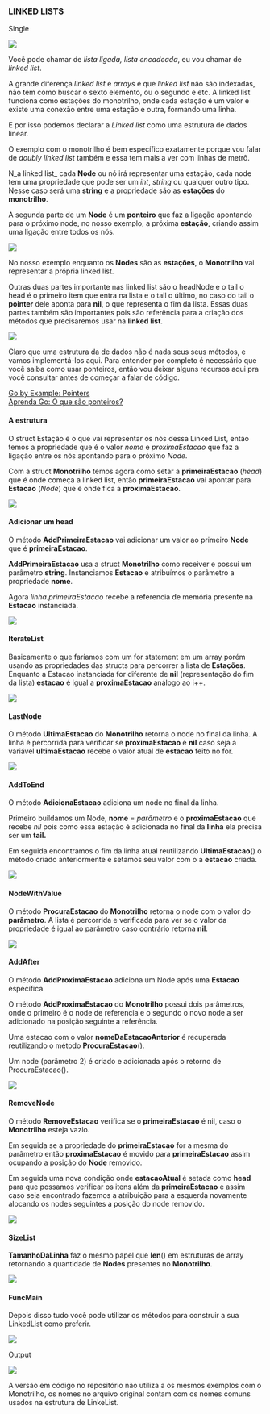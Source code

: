 ### LINKED LISTS

Single

![](https://cdn-images-1.medium.com/max/800/1*pC4OofsOSxQj3K_3cDM3dg.png)

Você pode chamar de _lista ligada, lista encadeada_, eu vou chamar de _linked list_.

A grande diferença _linked list_ e _arrays_ é que _linked list_ não são indexadas, não tem como buscar o sexto elemento, ou o segundo e etc. A linked list funciona como estações do monotrilho, onde cada estação é um valor e existe uma conexão entre uma estação e outra, formando uma linha.

E por isso podemos declarar a _Linked list_ como uma estrutura de dados linear.

O exemplo com o monotrilho é bem específico exatamente porque vou falar de _doubly linked list_ também e essa tem mais a ver com linhas de metrô.

N_a linked list_ cada **Node** ou nó irá representar uma estação, cada node tem uma propriedade que pode ser um _int_, _string_ ou qualquer outro tipo. Nesse caso será uma **string** e a propriedade são as **estações** do **monotrilho**.

A segunda parte de um **Node** é um **ponteiro** que faz a ligação apontando para o próximo node, no nosso exemplo, a próxima **estação**, criando assim uma ligação entre todos os nós.

![](https://cdn-images-1.medium.com/max/800/1*UDg8GhUQD8X-_2DxVK-KAw.png)

No nosso exemplo enquanto os **Nodes** são as **estações**, o **Monotrilho** vai representar a própria linked list.

Outras duas partes importante nas linked list são o headNode e o tail o head é o primeiro item que entra na lista e o tail o último, no caso do tail o **pointer** dele aponta para **nil**, o que representa o fim da lista. Essas duas partes também são importantes pois são referência para a criação dos métodos que precisaremos usar na **linked list**.

![](https://cdn-images-1.medium.com/max/800/1*V89SwrMrm2agrgn1Ymk0og.png)

Claro que uma estrutura da de dados não é nada seus seus métodos, e vamos implementá-los aqui. Para entender por completo é necessário que você saiba como usar ponteiros, então vou deixar alguns recursos aqui pra você consultar antes de começar a falar de código.

[Go by Example: Pointers](https://gobyexample.com/pointers)  
[Aprenda Go: O que são ponteiros?](https://www.youtube.com/watch?v=l2YJ-5GpGr8)

#### A estrutura

  

O struct Estação é o que vai representar os nós dessa Linked List, então temos a propriedade que é o valor _nome_ e _proximaEstacao_ que faz a ligação entre os nós apontando para o próximo _Node_.

Com a struct **Monotrilho** temos agora como setar a **primeiraEstacao** (_head_) que é onde começa a linked list, então **primeiraEstacao** vai apontar para **Estacao** (_Node_) que é onde fica a **proximaEstacao**.

![](https://cdn-images-1.medium.com/max/800/1*YYSdowi88jCwKCDAh2O_eQ.png)

#### Adicionar um head

  

O método **AddPrimeiraEstacao** vai adicionar um valor ao primeiro **Node** que é **primeiraEstacao**.

**AddPrimeiraEstacao** usa a struct **Monotrilho** como receiver e possui um parâmetro **string**. Instanciamos **Estacao** e atribuímos o parâmetro a propriedade **nome**.

Agora _linha.primeiraEstacao_ recebe a referencia de memória presente na **Estacao** instanciada.

![](https://cdn-images-1.medium.com/max/800/1*_GnsMeyv5zODTo7e1tyXhQ.png)

#### IterateList

  

Basicamente o que faríamos com um for statement em um array porém usando as propriedades das structs para percorrer a lista de **Estações**.  
Enquanto a Estacao instanciada for diferente de **nil** (representação do fim da lista) **estacao** é igual a **proximaEstacao** análogo ao i++.

![](https://cdn-images-1.medium.com/max/800/1*hkWR9tGSmQ2IsRsXaw8Khg.png)

#### LastNode

  

O método **UltimaEstacao** do **Monotrilho** retorna o node no final da linha. A linha é percorrida para verificar se **proximaEstacao** é **nil** caso seja a variável **ultimaEstacao** recebe o valor atual de **estacao** feito no for.

![](https://cdn-images-1.medium.com/max/800/1*SrS_ZToG2wJdurCNuFd0Ag.png)

#### AddToEnd

  

O método **AdicionaEstacao** adiciona um node no final da linha.

Primeiro buildamos um Node, **nome** = _parâmetro_ e o **proximaEstacao** que recebe _nil_ pois como essa estação é adicionada no final da **linha** ela precisa ser um **tail.**

Em seguida encontramos o fim da linha atual reutilizando **UltimaEstacao**() o método criado anteriormente e setamos seu valor com o a **estacao** criada.

![](https://cdn-images-1.medium.com/max/800/1*51btxEhiHDqi1RVzOHtQlQ.png)

#### NodeWithValue

  

O método **ProcuraEstacao** do **Monotrilho** retorna o node com o valor do **parâmetro**. A lista é percorrida e verificada para ver se o valor da propriedade é igual ao parâmetro caso contrário retorna **nil**.

![](https://cdn-images-1.medium.com/max/800/1*PcW6E39we4kypRcb8Z9rpA.png)

#### AddAfter

  

O método **AddProximaEstacao** adiciona um Node após uma **Estacao** específica.

O método **AddProximaEstacao** do **Monotrilho** possui dois parâmetros, onde o primeiro é o node de referencia e o segundo o novo node a ser adicionado na posição seguinte a referência.

Uma estacao com o valor **nomeDaEstacaoAnterior** é recuperada reutilizando o método **ProcuraEstacao**().

Um node (parâmetro 2) é criado e adicionada após o retorno de ProcuraEstacao().

![](https://cdn-images-1.medium.com/max/800/1*QDGjOopnL07eONhwm62WzA.png)

#### RemoveNode

  

O método **RemoveEstacao** verifica se o **primeiraEstacao** é nil, caso o **Monotrilho** esteja vazio.

Em seguida se a propriedade do **primeiraEstacao** for a mesma do parâmetro então **proximaEstacao** é movido para **primeiraEstacao** assim ocupando a posição do **Node** removido.

Em seguida uma nova condição onde **estacaoAtual** é setada como **head** para que possamos verificar os itens além da **primeiraEstacao** e assim caso seja encontrado fazemos a atribuição para a esquerda novamente alocando os nodes seguintes a posição do node removido.

![](https://cdn-images-1.medium.com/max/800/1*Krs67Ns0IqHJspHjU6oGIQ.png)

#### SizeList

  

**TamanhoDaLinha** faz o mesmo papel que **len**() em estruturas de array retornando a quantidade de **Nodes** presentes no **Monotrilho**.

![](https://cdn-images-1.medium.com/max/800/1*zN1OSseP8r_6TjmQJ4D1vQ.png)

#### FuncMain

  

Depois disso tudo você pode utilizar os métodos para construir a sua LinkedList como preferir.

![](https://cdn-images-1.medium.com/max/800/1*BX3JGQ868P47nA1yyWGt8A.png)

Output

![](https://cdn-images-1.medium.com/max/800/1*naXrVJgxxdgsmzI11ZvXiQ.png)

A versão em código no repositório não utiliza a os mesmos exemplos com o Monotrilho, os nomes no arquivo original contam com os nomes comuns usados na estrutura de LinkeList.


